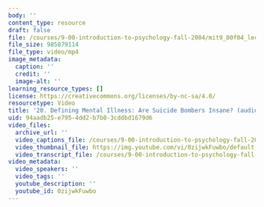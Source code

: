 ```yaml
---
body: ''
content_type: resource
draft: false
file: /courses/9-00-introduction-to-psychology-fall-2004/mit9_00f04_lec20_360p_16_9.mp4
file_size: 985879114
file_type: video/mp4
image_metadata:
  caption: ''
  credit: ''
  image-alt: ''
learning_resource_types: []
license: https://creativecommons.org/licenses/by-nc-sa/4.0/
resourcetype: Video
title: '20. Defining Mental Illness: Are Suicide Bombers Insane? (audio only)'
uid: 94aadb25-e795-4dd2-b7b0-3cddbd1679d6
video_files:
  archive_url: ''
  video_captions_file: /courses/9-00-introduction-to-psychology-fall-2004/1YuuC5edaPqlZCEi71O9V1RtKse5myned_transcript.webvtt
  video_thumbnail_file: https://img.youtube.com/vi/0zijwkFuwbo/default.jpg
  video_transcript_file: /courses/9-00-introduction-to-psychology-fall-2004/1YuuC5edaPqlZCEi71O9V1RtKse5myned_transcript.pdf
video_metadata:
  video_speakers: ''
  video_tags: ''
  youtube_description: ''
  youtube_id: 0zijwkFuwbo
---
```

